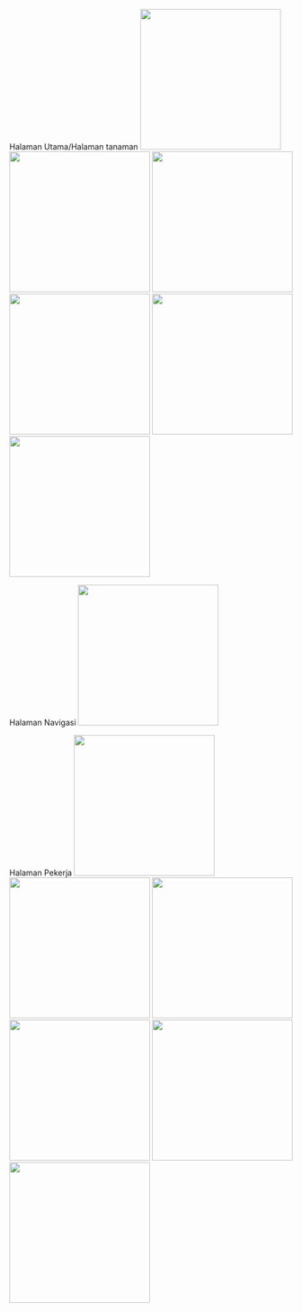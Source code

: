 Halaman Utama/Halaman tanaman
<img src= "https://github.com/user-attachments/assets/1b65502e-718c-4d45-9a15-c85a4db27934" width ="250">
<img src= "https://github.com/user-attachments/assets/8edec609-e128-4d70-91c1-a1e4de1ddf95" width ="250">
<img src= "https://github.com/user-attachments/assets/93c259d1-2a5c-4794-8538-6f03b6fbe83a" width ="250">
<img src= "https://github.com/user-attachments/assets/7c8c8624-06e6-466e-ae46-6605c47e7796" width ="250">
<img src= "https://github.com/user-attachments/assets/96bd88fc-4859-44ea-8655-9179ddefedb9" width ="250">
<img src= "https://github.com/user-attachments/assets/40c2d0e1-970d-4c13-abb9-2af559a57567" width ="250">

Halaman Navigasi
<img src= "https://github.com/user-attachments/assets/22be79c5-cbc7-4d1a-806d-577d95cdb499" width ="250">

Halaman Pekerja
<img src= "https://github.com/user-attachments/assets/06e08a0e-b089-4aa5-884b-0d051dba5a79" width ="250">
<img src= "https://github.com/user-attachments/assets/526c4417-cc7a-4dec-a32b-46bd3a82b787" width ="250">
<img src= "https://github.com/user-attachments/assets/757231e2-8190-48f5-9946-937476af0d10" width ="250">
<img src= "https://github.com/user-attachments/assets/1d571b38-888e-4b6b-b29c-5bf169f15d60" width ="250">
<img src= "https://github.com/user-attachments/assets/a7d6b2be-8035-4607-a653-bd84e3a5cb93" width ="250">
<img src= "https://github.com/user-attachments/assets/3c40cea7-762d-411f-b372-2a92cb241199" width ="250">


